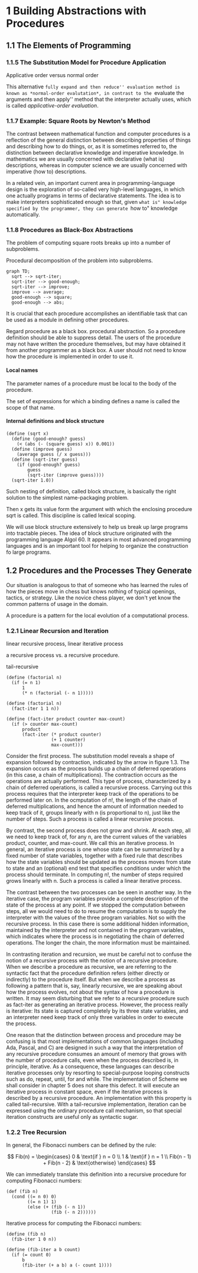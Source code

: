 # 1 Building Abstractions with Procedures

## 1.1 The Elements of Programming
### 1.1.5 The Substitution Model for Procedure Application

Applicative order versus normal order

This alternative ``fully expand and then reduce'' evaluation method is known as *normal-order evalutation*, in contrast to the ``evaluate the arguments and then apply'' method that the interpreter actually uses, which is called *applicative-order evaluation*.

### 1.1.7 Example: Square Roots by Newton's Method

The contrast between mathematical function and computer procedures is a reflection of the general distinction between describing properties of things and describing how to do things, or, as it is sometimes referred to, the distinction between declarative knowledge and imperative knowledge. In mathematics we are usually concerned with declarative (what is) descriptions, whereas in computer science we are usually concerned with imperative (how to) descriptions.

In a related vein, an important current area in programming-language design is the exploration of so-called very high-level languages, in which one actually programs in terms of declarative statements. The idea is to make interpreters sophisticated enough so that, given ``what is" knowledge specified by the programmer, they can generate ``how to" knowledge automatically.

### 1.1.8 Procedures as Black-Box Abstractions

The problem of computing square roots breaks up into a number of subproblems.

Procedural decomposition of the problem into subproblems.

```mermaid
graph TD;
  sqrt --> sqrt-iter;
  sqrt-iter --> good-enough;
  sqrt-iter --> improve;
  improve --> average;
  good-enough --> square;
  good-enough --> abs;
```

It is crucial that each procedure accomplishes an identifiable task that can be used as a module in defining other procedures.

Regard procedure as a black box. procedural abstraction. So a procedure definition should be able to suppress detail. The users of the procedure may not have written the procedure themselves, but may have obtained it from another programmer as a black box. A user should not need to know how the procedure is implemented in order to use it.


#### Local names

The parameter names of a procedure must be local to the body of the procedure.

The set of expressions for which a binding defines a name is called the scope of that name.


#### Internal definitions and block structure

```
(define (sqrt x)
  (define (good-enough? guess)
    (< (abs (- (square guess) x)) 0.001))
  (define (improve guess)
    (average guess (/ x guess)))
  (define (sqrt-iter guess)
    (if (good-enough? guess)
        guess
        (sqrt-iter (improve guess))))
  (sqrt-iter 1.0))
```

Such nesting of definition, called block structure, is basically the right solution to the simplest name-packaging problem.

Then x gets its value form the argument with which the enclosing procedure sqrt is called. This discipline is called lexical scoping.

We will use block structure extensively to help us break up large programs into tractable pieces. The idea of block structure originated with the programming language Algol 60. It appears in most advanced programming languages and is an important tool for helping to organize the construction fo large programs.


## 1.2 Procedures and the Processes They Generate

Our situation is analogous to that of someone who has learned the rules of how the pieces move in chess but knows nothing of typical openings, tactics, or strategy. Like the novice chess player, we don't yet know the common patterns of usage in the domain.

A procedure is a pattern for the local evolution of a computational process.


### 1.2.1 Linear Recursion and Iteration

linear recursive process, linear iterative process

a recursive process vs. a recursive procedure.

tail-recursive


```
(define (factorial n)
  (if (= n 1)
      1
      (* n (factorial (- n 1)))))
```

```
(define (factorial n)
  (fact-iter 1 1 n))

(define (fact-iter product counter max-count)
  (if (> counter max-count)
      product
      (fact-iter (* product counter)
                 (+ 1 counter)
                 max-count)))
```

Consider the first process. The substitution model reveals a shape of expansion followed by contraction, indicated by the arrow in figure 1.3. The expansion occurs as the process builds up a chain of deferred operations (in this case, a chain of multiplications). The contraction occurs as the operations are actually performed. This type of process, characterized by a chain of deferred operations, is called a recursive process. Carrying out this process requires that the interpreter keep track of the operations to be performed later on. In the ocmputation of n!, the length of the chain of deferred multiplications, and hence the amount of information needed to keep track of it, groups linearly with n (is proportional to n), just like the number of steps. Such a process is called a linear recursive process.

By contrast, the second process does not grow and shrink. At each step, all we need to keep track of, for any n, are the current values of the variables product, counter, and max-count. We call this an iterative process. In general, an iterative process is one whose state can be summarized by a fixed number of state variables, together with a fixed rule that describes how the state variables should be updated as the process moves from state to state and an (optional) end test that specifies conditions under which the process should terminate. In computing n!, the number of steps required grows linearly with n. Such a process is called a linear iterative process.

The contrast between the two processes can be seen in another way. In the iterative case, the program variables provide a complete description of the state of the process at any point. If we stopped the computation between steps, all we would need to do to resume the computation is to supply the interpreter with the values of the three program variables. Not so with the recursive process. In this case there is some additional hidden information, maintained by the interpreter and not contained in the program variables, which indicates where the process is in negotiating the chain of deferred operations. The longer the chain, the more information must be maintained.

In contrasting iteration and recursion, we must be careful not to confuse the notion of a recursive process with the notion of a recursive procedure. When we describe a procedure as recursive, we are referring to the syntactic fact that the procedure definition refers (either directly or indirectly) to the procedure itself. But when we describe a process as following a pattern that is, say, linearly recursive, we are speaking about how the process evolves, not about the syntax of how a procedure is written. It may seem disturbing that we refer to a recursive procedure such as fact-iter as generating an iterative process. However, the process really is iterative: Its state is captured completely by its three state variables, and an interpreter need keep track of only three variables in order to execute the process.

One reason that the distinction between process and procedure may be confusing is that most implementations of common languages (including Ada, Pascal, and C) are designed in such a way that the interpretation of any recursive procedure consumes an amount of memory that grows with the number of procedure calls, even when the process described is, in principle, iterative. As a consequence, these languages can describe iterative processes only by resorting to special-purpose looping constructs such as do, repeat, until, for and while. The implementation of Scheme we shall consider in chapter 5 does not share this defect. It will execute an iterative process in constant space, even if the iterative process is described by a recursive procedure. An implementation with this property is called tail-recursive. With a tail-recursive implementation, iteration can be expressed using the ordinary procedure call mechanism, so that special iteration constructs are useful only as syntactic sugar.


### 1.2.2 Tree Recursion

In general, the Fibonacci numbers can be defined by the rule:

$$
Fib(n) =
\begin{cases}
0 & \text{if } n = 0 \\
1 & \text{if } n = 1 \\
Fib(n - 1) + Fib(n - 2) & \text{otherwise}
\end{cases}
$$

We can immediately translate this definition into a recursive procedure for computing Fibonacci numbers:

```
(def (fib n)
  (cond ((= n 0) 0)
        ((= n 1) 1)
        (else (+ (fib (- n 1))
                 (fib (- n 2))))))
```

Iterative process for computing the Fibonacci numbers:

```
(define (fib n)
  (fib-iter 1 0 n))

(define (fib-iter a b count)
  (if (= count 0)
      b
      (fib-iter (+ a b) a (- count 1))))
```
